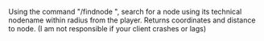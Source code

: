 Using the command "/findnode <nodename> <radius>", search for a node using its technical nodename within radius from the player. Returns coordinates and distance to node. (I am not responsible if your client crashes or lags)
